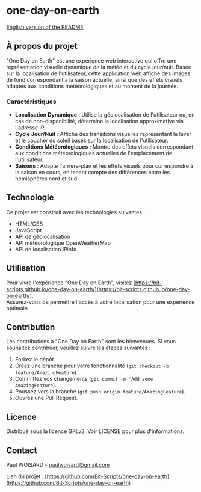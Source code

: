 # one-day-on-earth
  
[English version of the README](README-en.md)
  
## À propos du projet  
  
"One Day on Earth" est une expérience web interactive qui offre une représentation visuelle dynamique de la météo et du cycle jour/nuit. Basée sur la localisation de l'utilisateur, cette application web affiche des images de fond correspondant à la saison actuelle, ainsi que des effets visuels adaptés aux conditions météorologiques et au moment de la journée.

### Caractéristiques
- **Localisation Dynamique** : Utilise la géolocalisation de l'utilisateur ou, en cas de non-disponibilité, détermine la localisation approximative via l'adresse IP.
- **Cycle Jour/Nuit** : Affiche des transitions visuelles représentant le lever et le coucher du soleil basés sur la localisation de l'utilisateur.
- **Conditions Météorologiques** : Montre des effets visuels correspondant aux conditions météorologiques actuelles de l'emplacement de l'utilisateur.
- **Saisons** : Adapte l'arrière-plan et les effets visuels pour correspondre à la saison en cours, en tenant compte des différences entre les hémisphères nord et sud.
  
## Technologie
  
Ce projet est construit avec les technologies suivantes :

- HTML/CSS
- JavaScript
- API de géolocalisation
- API météorologique OpenWeatherMap
- API de localisation IPinfo
  
## Utilisation
  
Pour vivre l'expérience "One Day on Earth", visitez [https://bit-scripts.github.io/one-day-on-earth/](https://bit-scripts.github.io/one-day-on-earth/).  
Assurez-vous de permettre l'accès à votre localisation pour une expérience optimale.
  
## Contribution
  
Les contributions à "One Day on Earth" sont les bienvenues. Si vous souhaitez contribuer, veuillez suivre les étapes suivantes :

1. Forkez le dépôt.
2. Créez une branche pour votre fonctionnalité (`git checkout -b feature/AmazingFeature`).
3. Committez vos changements (`git commit -m 'Add some AmazingFeature`).
4. Poussez vers la branche (`git push origin feature/AmazingFeature`).
5. Ouvrez une Pull Request.
  
## Licence
  
Distribué sous la licence GPLv3. Voir LICENSE pour plus d'informations.
  
## Contact
  
Paul WOISARD - [paulwoisard@gmail.com](mailto:paulwoisard@gmail.com)

Lien du projet : [https://github.com/Bit-Scripts/one-day-on-earth](https://github.com/Bit-Scripts/one-day-on-earth)